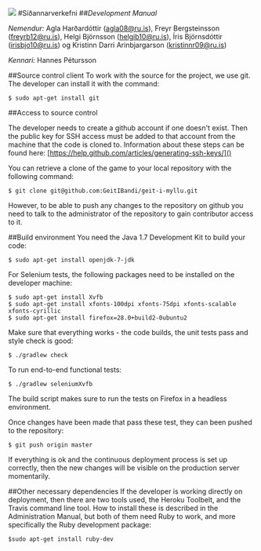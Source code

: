 ![](http://imgur.com/S0arjXA.png)
#Síðannarverkefni
##_Development Manual_

_Nemendur:_
Agla Harðardóttir (agla08@ru.is),
Freyr Bergsteinsson (freyrb12@ru.is),
Helgi Björnsson (helgib10@ru.is),
Íris Björnsdóttir (irisbjo10@ru.is) og
Kristinn Darri Arinbjargarson (kristinnr09@ru.is)

_Kennari:_
Hannes Pétursson

##Source control client
To work with the source for the project, we use git. The developer can install it with the command:

    $ sudo apt-get install git

##Access to source control

The developer needs to create a github account if one doesn't exist. Then the public key for SSH access must be added to that account from the machine that the code is cloned to. Information about these steps can be found here: [https://help.github.com/articles/generating-ssh-keys/]()

You can retrieve a clone of the game to your local repository with the following command:

    $ git clone git@github.com:GeitIBandi/geit-i-myllu.git

However, to be able to push any changes to the repository on github you need to talk to the administrator of the repository to gain contributor access to it.

##Build environment
You need the Java 1.7 Development Kit to build your code:

    $ sudo apt-get install openjdk-7-jdk

For Selenium tests, the following packages need to be installed on the developer machine:

    $ sudo apt-get install Xvfb
    $ sudo apt-get install xfonts-100dpi xfonts-75dpi xfonts-scalable xfonts-cyrillic
    $ sudo apt-get install firefox=28.0+build2-0ubuntu2

Make sure that everything works - the code builds, the unit tests pass and style check is good:

    $ ./gradlew check

To run end-to-end functional tests:

    $ ./gradlew seleniumXvfb

The build script makes sure to run the tests on Firefox in a headless environment.

Once changes have been made that pass these test, they can been pushed to the repository:

    $ git push origin master

If everything is ok and the continuous deployment process is set up correctly, then the new changes will be visible on the production server momentarily.

##Other necessary dependencies
If the developer is working directly on deployment, then there are two tools used, the Heroku Toolbelt, and the Travis command line tool. How to install these is described in the Administration Manual, but both of them need Ruby to work, and more specifically the Ruby development package:

    $sudo apt-get install ruby-dev
